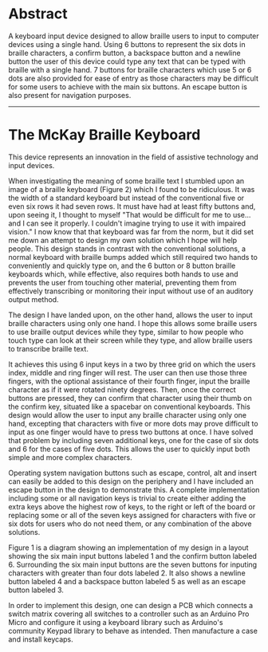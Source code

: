 # Abstract

A keyboard input device designed to allow braille users to input to computer devices using a single hand.
Using 6 buttons to represent the six dots in braille characters, a confirm button, a backspace button and a newline button the user of this device could type any text that can be typed with braille with a single hand.
7 buttons for braille characters which use 5 or 6 dots are also provided for ease of entry as those characters may be difficult for some users to achieve with the main six buttons.
An escape button is also present for navigation purposes.

***

# The McKay Braille Keyboard

This device represents an innovation in the field of assistive technology and input devices.

When investigating the meaning of some braille text I stumbled upon an image of a braille keyboard (Figure 2) which I found to be ridiculous. It was the width of a standard keyboard but instead of the conventional five or even six rows it had seven rows. It must have had at least fifty buttons and, upon seeing it, I thought to myself "That would be difficult for me to use... and I can see it properly. I couldn't imagine trying to use it with impaired vision." I now know that that keyboard was far from the norm, but it did set me down an attempt to design my own solution which I hope will help people. This design stands in contrast with the conventional solutions, a normal keyboard with braille bumps added which still required two hands to conveniently and quickly type on, and the 6 button or 8 button braille keyboards which, while effective, also requires both hands to use and prevents the user from touching other material, preventing them from effectively transcribing or monitoring their input without use of an auditory output method.

The design I have landed upon, on the other hand, allows the user to input braille characters using only one hand. I hope this allows some braille users to use braille output devices while they type, similar to how people who touch type can look at their screen while they type, and allow braille users to transcribe braille text.

It achieves this using 6 input keys in a two by three grid on which the users index, middle and ring finger will rest. The user can then use those three fingers, with the optional assistance of their fourth finger, input the braille character as if it were rotated ninety degrees. Then, once the correct buttons are pressed, they can confirm that character using their thumb on the confirm key, situated like a spacebar on conventional keyboards. This design would allow the user to input any braille character using only one hand, excepting that characters with five or more dots may prove difficult to input as one finger would have to press two buttons at once. I have solved that problem by including seven additional keys, one for the case of six dots and 6 for the cases of five dots. This allows the user to quickly input both simple and more complex characters.

Operating system navigation buttons such as escape, control, alt and insert can easily be added to this design on the periphery and I have included an escape button in the design to demonstrate this. A complete implementation including some or all navigation keys is trivial to create either adding the extra keys above the highest row of keys, to the right or left of the board or replacing some or all of the seven keys assigned for characters with five or six dots for users who do not need them, or any combination of the above solutions.

Figure 1 is a diagram showing an implementation of my design in a layout showing the six main input buttons labeled 1 and the confirm button labeled 6. Surrounding the six main input buttons are the seven buttons for inputing characters with greater than four dots labeled 2. It also shows a newline button labeled 4 and a backspace button labeled 5 as well as an escape button labeled 3.

In order to implement this design, one can design a PCB which connects a switch matrix covering all switches to a controller such as an Arduino Pro Micro and configure it using a keyboard library such as Arduino's community Keypad library to behave as intended. Then manufacture a case and install keycaps.
